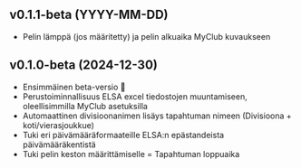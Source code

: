 <!--
# Changelog

This changelog is printed on the application at /changelog
-->

## v0.1.1-beta (YYYY-MM-DD)
- Pelin lämppä (jos määritetty) ja pelin alkuaika MyClub kuvaukseen

## v0.1.0-beta (2024-12-30)
- Ensimmäinen beta-versio 🎉
- Perustoiminnallisuus ELSA excel tiedostojen muuntamiseen, oleellisimmilla MyClub asetuksilla
- Automaattinen divisioonanimen lisäys tapahtuman nimeen (Divisioona + koti/vierasjoukkue)
- Tuki eri päivämääräformaateille ELSA:n epästandeista päivämääräkentistä
- Tuki pelin keston määrittämiselle = Tapahtuman loppuaika
